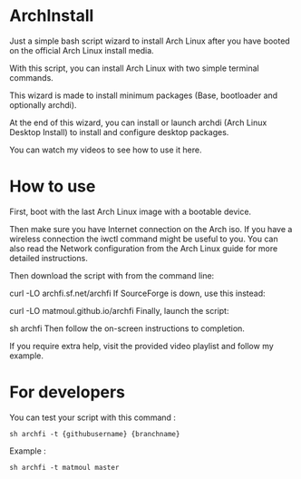 # ArchInstall

Just a simple bash script wizard to install Arch Linux after you have booted on the official Arch Linux install media.

With this script, you can install Arch Linux with two simple terminal commands.

This wizard is made to install minimum packages (Base, bootloader and optionally archdi).

At the end of this wizard, you can install or launch archdi (Arch Linux Desktop Install) to install and configure desktop packages.

You can watch my videos to see how to use it here.

# How to use
First, boot with the last Arch Linux image with a bootable device.

Then make sure you have Internet connection on the Arch iso. If you have a wireless connection the iwctl command might be useful to you. You can also read the Network configuration from the Arch Linux guide for more detailed instructions.

Then download the script with from the command line:

curl -LO archfi.sf.net/archfi
If SourceForge is down, use this instead:

curl -LO matmoul.github.io/archfi
Finally, launch the script:

sh archfi
Then follow the on-screen instructions to completion.

If you require extra help, visit the provided video playlist and follow my example.

# For developers
You can test your script with this command :

```
sh archfi -t {githubusername} {branchname}
```
Example :
```
sh archfi -t matmoul master
```
